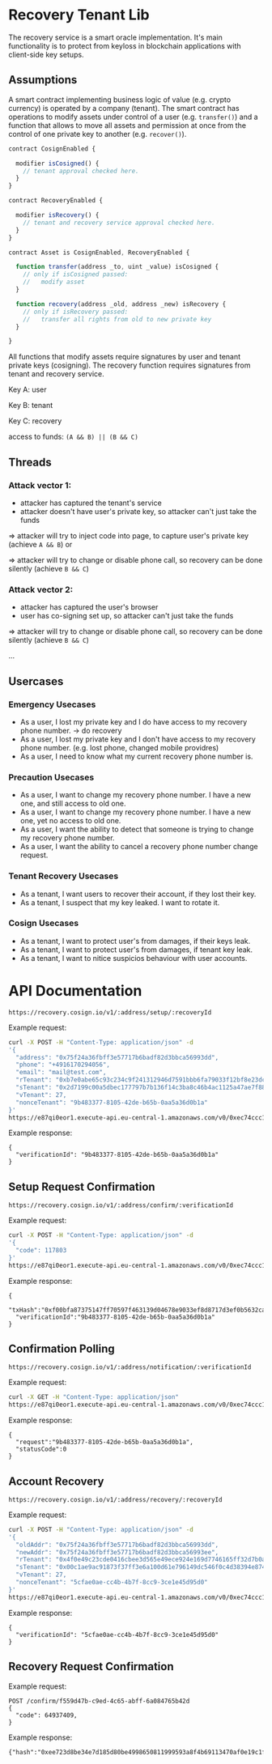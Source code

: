 
# Recovery Tenant Lib

The recovery service is a smart oracle implementation. It's main functionality is to protect from keyloss in blockchain applications with client-side key setups.

## Assumptions

A smart contract implementing business logic of value (e.g. crypto currency) is operated by a company (tenant). The smart contract has operations to modify assets under control of a user (e.g. `transfer()`) and a function that allows to move all assets and permission at once from the control of one private key to another (e.g. `recover()`).

```js
contract CosignEnabled {

  modifier isCosigned() {
    // tenant approval checked here.
  }
}

contract RecoveryEnabled {

  modifier isRecovery() {
    // tenant and recovery service approval checked here.
  }
}

contract Asset is CosignEnabled, RecoveryEnabled {

  function transfer(address _to, uint _value) isCosigned {
    // only if isCosigned passed:
    //   modify asset
  }

  function recovery(address _old, address _new) isRecovery {
    // only if isRecovery passed:
    //   transfer all rights from old to new private key
  }

}
```

All functions that modify assets require signatures by user and tenant private keys (cosigning). The recovery function requires signatures from tenant and recovery service. 

Key A: user

Key B: tenant

Key C: recovery

access to funds: `(A && B) || (B && C)`


## Threads

### Attack vector 1: 
- attacker has captured the tenant's service
- attacker doesn't have user's private key, so attacker can't just take the funds

=> attacker will try to inject code into page, to capture user's private key (achieve `A && B`)
or

=> attacker will try to change or disable phone call, so recovery can be done silently (achieve `B && C`)

### Attack vector 2: 
- attacker has captured the user's browser
- user has co-signing set up, so attacker can't just take the funds

=> attacker will try to change or disable phone call, so recovery can be done silently (achieve `B && C`)

...

## Usercases


### Emergency Usecases

- As a user, I lost my private key and I do have access to my recovery phone number. -> do recovery
- As a user, I lost my private key and I don't have access to my recovery phone number. (e.g. lost phone, changed mobile providres)
- As a user, I need to know what my current recovery phone number is.

### Precaution Usecases

- As a user, I want to change my recovery phone number. I have a new one, and still access to old one.
- As a user, I want to change my recovery phone number. I have a new one, yet no access to old one.
- As a user, I want the ability to detect that someone is trying to change my recovery phone number.
- As a user, I want the ability to cancel a recovery phone number change request.

### Tenant Recovery Usecases

- As a tenant, I want users to recover their account, if they lost their key.
- As a tenant, I suspect that my key leaked. I want to rotate it.

### Cosign Usecases

- As a tenant, I want to protect user's from damages, if their keys leak.
- As a tenant, I want to protect user's from damages, if tenant key leak.
- As a tenant, I want to nitice suspicios behaviour with user accounts.



# API Documentation

```
https://recovery.cosign.io/v1/:address/setup/:recoveryId
```

Example request:

```bash
curl -X POST -H "Content-Type: application/json" -d
'{
  "address": "0x75f24a36fbff3e57717b6badf82d3bbca56993dd",
  "phone": "+4916170294056",
  "email": "mail@test.com",
  "rTenant": "0xb7e0abe65c93c234c9f241312946d7591bbb6fa79033f12bf8e23dc438a71ae5",
  "sTenant": "0x2d7199c00a5dbec177797b7b136f14c3ba8c46b4ac1125a47ae7f8860254ed26",
  "vTenant": 27,
  "nonceTenant": "9b483377-8105-42de-b65b-0aa5a36d0b1a" 
}'
https://e87qi0eor1.execute-api.eu-central-1.amazonaws.com/v0/0xec74ccc1a6a9b58a873c060eba49cb868f2a5c6e/setup/782b8c6e-1657-4caf-9b6a-0d1929ea7b19
```


Example response:
```
{
  "verificationId": "9b483377-8105-42de-b65b-0aa5a36d0b1a"
}
```

## Setup Request Confirmation

```
https://recovery.cosign.io/v1/:address/confirm/:verificationId
```

Example request:
```bash
curl -X POST -H "Content-Type: application/json" -d
'{
  "code": 117803
}'
https://e87qi0eor1.execute-api.eu-central-1.amazonaws.com/v0/0xec74ccc1a6a9b58a873c060eba49cb868f2a5c6e/confirm/9b483377-8105-42de-b65b-0aa5a36d0b1a
```

Example response:
```
{
  "txHash":"0xf00bfa87375147ff70597f463139d04678e9033ef8d8717d3ef0b5632caa287a",
  "verificationId":"9b483377-8105-42de-b65b-0aa5a36d0b1a"
}
```

## Confirmation Polling

```
https://recovery.cosign.io/v1/:address/notification/:verificationId
```

Example request:

```bash
curl -X GET -H "Content-Type: application/json"
https://e87qi0eor1.execute-api.eu-central-1.amazonaws.com/v0/0xec74ccc1a6a9b58a873c060eba49cb868f2a5c6e/notification/9b483377-8105-42de-b65b-0aa5a36d0b1a
```

Example response:

```
{
  "request":"9b483377-8105-42de-b65b-0aa5a36d0b1a",
  "statusCode":0
}
```

## Account Recovery

```
https://recovery.cosign.io/v1/:address/recovery/:recoveryId
```

Example request:

```bash
curl -X POST -H "Content-Type: application/json" -d
'{
  "oldAddr": "0x75f24a36fbff3e57717b6badf82d3bbca56993dd",
  "newAddr": "0x75f24a36fbff3e57717b6badf82d3bbca56993ee",
  "rTenant": "0x4f0e49c23cde0416cbee3d565e49ece924e169d7746165ff32d7b0af8f97ee34",
  "sTenant": "0x00c1ae9ac91873f37ff3e6a100d61e796149dc546f0c4d38394e8748b976cdcd",
  "vTenant": 27,
  "nonceTenant": "5cfae0ae-cc4b-4b7f-8cc9-3ce1e45d95d0" 
}'
https://e87qi0eor1.execute-api.eu-central-1.amazonaws.com/v0/0xec74ccc1a6a9b58a873c060eba49cb868f2a5c6e/recovery/782b8c6e-1657-4caf-9b6a-0d1929ea7b19
```

Example response:
```
{
  "verificationId": "5cfae0ae-cc4b-4b7f-8cc9-3ce1e45d95d0"
}
```

## Recovery Request Confirmation



Example request:
```
POST /confirm/f559d47b-c9ed-4c65-abff-6a084765b42d
{
  "code": 64937409,
}
```

Example response:
```
{"hash":"0xee723d8be34e7d185d80be4998650811999593a8f4b69113470af0e19c1f7331"}
```

